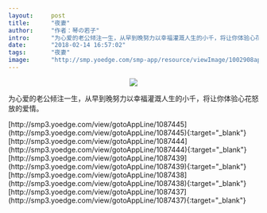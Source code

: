 ```yaml
---
layout:     post
title:      "夜妻"
author:     "作者：琴の若子"
intro:      "为心爱的老公倾注一生，从早到晚努力以幸福灌溉人生的小千，将让你体验心花怒放的爱情。"
date:       "2018-02-14 16:57:02"
tags:       "夜妻"
image:      "http://smp.yoedge.com/smp-app/resource/viewImage/1002908appline.png"
---
```

<div style="text-align: center">
<p><img src="http://smp.yoedge.com/smp-app/resource/viewImage/1002908appline.png"/></p>
</div>
<p class="post-meta">
<span>为心爱的老公倾注一生，从早到晚努力以幸福灌溉人生的小千，将让你体验心花怒放的爱情。</span>
</p>
[http://smp3.yoedge.com/view/gotoAppLine/1087445](http://smp3.yoedge.com/view/gotoAppLine/1087445){:target="_blank"}
[http://smp3.yoedge.com/view/gotoAppLine/1087444](http://smp3.yoedge.com/view/gotoAppLine/1087444){:target="_blank"}
[http://smp3.yoedge.com/view/gotoAppLine/1087439](http://smp3.yoedge.com/view/gotoAppLine/1087439){:target="_blank"}
[http://smp3.yoedge.com/view/gotoAppLine/1087438](http://smp3.yoedge.com/view/gotoAppLine/1087438){:target="_blank"}
[http://smp3.yoedge.com/view/gotoAppLine/1087437](http://smp3.yoedge.com/view/gotoAppLine/1087437){:target="_blank"}


